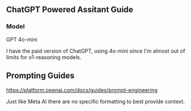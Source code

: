 ## ChatGPT Powered Assitant Guide

### Model

GPT 4o-mini

I have the paid version of ChatGPT, using 4o-mini since I'm almost out of limits for o1-reasoning models.

## Prompting Guides

https://platform.openai.com/docs/guides/prompt-engineering

Just like Meta AI there are no specific formatting to best provide context.